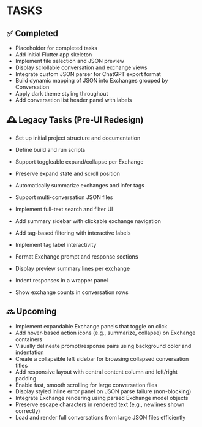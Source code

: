 # TASKS

## ✅ Completed
- Placeholder for completed tasks
- Add initial Flutter app skeleton
- Implement file selection and JSON preview
- Display scrollable conversation and exchange views
- Integrate custom JSON parser for ChatGPT export format
- Build dynamic mapping of JSON into Exchanges grouped by Conversation
- Apply dark theme styling throughout
- Add conversation list header panel with labels


## 🕰️ Legacy Tasks (Pre-UI Redesign)
- Set up initial project structure and documentation
- Define build and run scripts

- Support toggleable expand/collapse per Exchange
- Preserve expand state and scroll position
- Automatically summarize exchanges and infer tags
- Support multi-conversation JSON files
- Implement full-text search and filter UI
- Add summary sidebar with clickable exchange navigation
- Add tag-based filtering with interactive labels
- Implement tag label interactivity
- Format Exchange prompt and response sections
- Display preview summary lines per exchange
- Indent responses in a wrapper panel
- Show exchange counts in conversation rows

## 🔜 Upcoming
- Implement expandable Exchange panels that toggle on click
- Add hover-based action icons (e.g., summarize, collapse) on Exchange containers
- Visually delineate prompt/response pairs using background color and indentation
- Create a collapsible left sidebar for browsing collapsed conversation titles
- Add responsive layout with central content column and left/right padding
- Enable fast, smooth scrolling for large conversation files
- Display styled inline error panel on JSON parse failure (non-blocking)
- Integrate Exchange rendering using parsed Exchange model objects
- Preserve escape characters in rendered text (e.g., newlines shown correctly)
- Load and render full conversations from large JSON files efficiently
